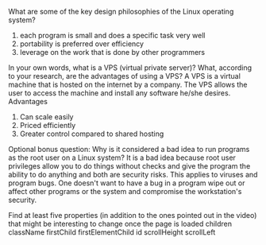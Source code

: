 What are some of the key design philosophies of the Linux operating system?
1. each program is small and does a specific task very well
2. portability is preferred over efficiency
3. leverage on the work that is done by other programmers

In your own words, what is a VPS (virtual private server)? What, according to your research, are the advantages of using a VPS?
A VPS is a virtual machine that is hosted on the internet by
a company. The VPS allows the user to access the machine and
install any software he/she desires.
Advantages
1. Can scale easily
2. Priced efficiently
3. Greater control compared to shared hosting

Optional bonus question: Why is it considered a bad idea to run programs as the root user on a Linux system?
It is a bad idea because root user privileges allow you to
do things without checks and give the program the ability to
do anything and both are security risks. This applies to
viruses and program bugs. One doesn't want to have a bug in
a program wipe out or affect other programs or the system
and compromise the workstation's security.


Find at least five properties (in addition to the ones pointed out in the video) that might be interesting to change once the page is loaded
children
className
firstChild
firstElementChild
id
scrollHeight
scrollLeft

